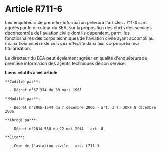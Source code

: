 # Article R711-6

Les enquêteurs de première information prévus à l'article L. 711-3 sont agréés par le directeur du BEA, sur la proposition
des chefs des services déconcentrés de l'aviation civile dont ils dépendent, parmi les fonctionnaires des corps techniques de
l'aviation civile ayant accompli au moins trois années de services effectifs dans leur corps après leur titularisation.

Le directeur du BEA peut également agréer en qualité d'enquêteurs de première information des agents techniques de son
service.

**Liens relatifs à cet article**

	**Codifié par**:

	  - Décret n°67-334 du 30 mars 1967

	**Modifié par**:

	  - Décret n°2006-1544 du 7 décembre 2006 - art. 3 () JORF 8 décembre 2006

	**Abrogé par**:

	  - Décret n°2014-530 du 22 mai 2014 - art. 8

	**Cite**:

	  - Code de l'aviation civile - art. L711-3
